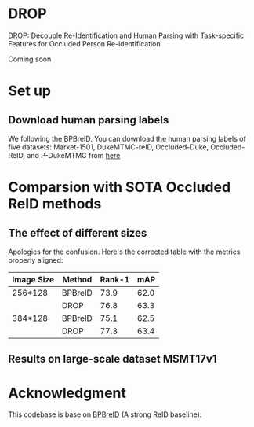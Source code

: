 # DROP
DROP: Decouple Re-Identification and Human Parsing with Task-specific Features for Occluded Person Re-identification

Coming soon

# Set up
## Download human parsing labels
We following the BPBreID. You can download the human parsing labels of five datasets: Market-1501, DukeMTMC-reID, Occluded-Duke, Occluded-ReID, and P-DukeMTMC from [here](https://github.com/VlSomers/bpbreid?tab=readme-ov-file#download-human-parsing-labels)

# Comparsion with SOTA Occluded ReID methods

## The effect of different sizes

Apologies for the confusion. Here's the corrected table with the metrics properly aligned:

| Image Size | Method | Rank-1 | mAP  |
|------------|--------|--------|------|
| 256*128    | BPBreID| 73.9   |  62.0|
|            | DROP   | 76.8   | 63.3 |
| 384*128    | BPBreID| 75.1   | 62.5 |
|            | DROP   | 77.3   | 63.4 |

## Results on large-scale dataset MSMT17v1


# Acknowledgment
This codebase is base on [BPBreID](https://github.com/VlSomers/bpbreid) (A strong ReID baseline).
